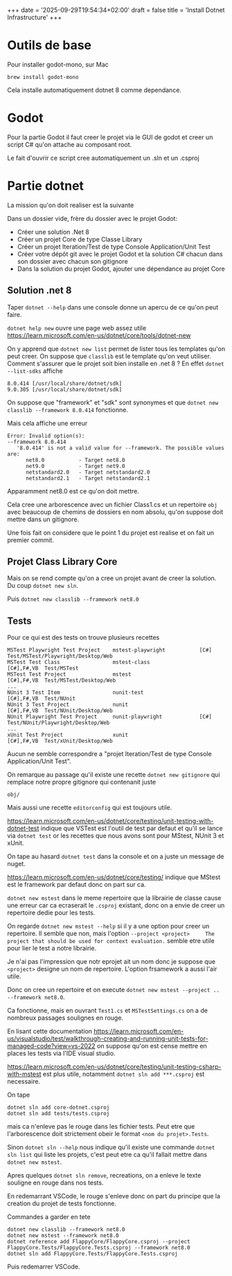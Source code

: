 +++
date = '2025-09-29T19:54:34+02:00'
draft = false
title = 'Install Dotnet Infrastructure'
+++

# Outils de base


Pour installer godot-mono, sur Mac

```
brew install godot-mono
```

Cela installe automatiquement dotnet 8 comme dependance.

# Godot

Pour la partie Godot il faut creer le projet via 
le GUI de godot et creer un script C# qu'on
attache au composant root.

Le fait d'ouvrir ce script cree automatiquement un .sln et un .csproj

# Partie dotnet

La mission qu'on doit realiser est la suivante

Dans un dossier vide, frère du dossier avec le
projet Godot:
- Créer une solution .Net 8
- Créer un projet Core de type Classe Library
- Créer un projet Iteration/Test de type
Console Application/Unit Test
- Créer votre dépôt git avec le projet Godot et
la solution C# chacun dans son dossier avec
chacun son gitignore
- Dans la solution du projet Godot, ajouter
une dépendance au projet Core

Solution .net 8
---

Taper `dotnet --help` dans une console donne un apercu de ce qu'on peut faire.

`dotnet help new` ouvre une page web assez utile https://learn.microsoft.com/en-us/dotnet/core/tools/dotnet-new

On y apprend que `dotnet new list` permet de lister tous les templates
qu'on peut creer. On suppose que `classlib` est le template qu'on
veut utiliser. Comment s'assurer que le projet soit bien
installe en .net 8 ? En effet `dotnet --list-sdks` affiche
```
8.0.414 [/usr/local/share/dotnet/sdk]
9.0.305 [/usr/local/share/dotnet/sdk]
```

On suppose que "framework" et "sdk" sont synonymes et 
que `dotnet new classlib --framework 8.0.414` fonctionne.

Mais cela affiche une erreur

```
Error: Invalid option(s):
--framework 8.0.414
   '8.0.414' is not a valid value for --framework. The possible values are:
      net8.0           - Target net8.0
      net9.0           - Target net9.0
      netstandard2.0   - Target netstandard2.0
      netstandard2.1   - Target netstandard2.1
```

Apparamment net8.0 est ce qu'on doit mettre.

Cela cree une arborescence avec un fichier Class1.cs
et un repertoire `obj` avec beaucoup de chemins de
dossiers en nom absolu, qu'on suppose doit mettre dans un gitignore.

Une fois fait on considere que le point 1 du projet est realise et on
fait un premier commit.

Projet Class Library Core
--- 

Mais on se rend compte qu'on a cree un projet avant de creer la solution.
Du coup `dotnet new sln`.

Puis `dotnet new classlib --framework net8.0`

Tests
---

Pour ce qui est des tests on trouve plusieurs recettes

```
MSTest Playwright Test Project    mstest-playwright           [C#]        Test/MSTest/Playwright/Desktop/Web
MSTest Test Class                 mstest-class                [C#],F#,VB  Test/MSTest                       
MSTest Test Project               mstest                      [C#],F#,VB  Test/MSTest/Desktop/Web           
...
NUnit 3 Test Item                 nunit-test                  [C#],F#,VB  Test/NUnit                        
NUnit 3 Test Project              nunit                       [C#],F#,VB  Test/NUnit/Desktop/Web            
NUnit Playwright Test Project     nunit-playwright            [C#]        Test/NUnit/Playwright/Desktop/Web 
...
xUnit Test Project                xunit                       [C#],F#,VB  Test/xUnit/Desktop/Web            
```
Aucun ne semble correspondre a "projet Iteration/Test de type
Console Application/Unit Test".

On remarque au passage qu'il existe une recette `dotnet new gitignore`
qui remplace notre propre gitignore qui contenanit juste

```
obj/
```

Mais aussi une recette `editorconfig` qui est toujours utile.

https://learn.microsoft.com/en-us/dotnet/core/testing/unit-testing-with-dotnet-test
indique que VSTest est l'outil de test par defaut et qu'il se lance via `dotnet test`
or les recettes que nous avons sont pour MStest, NUnit 3 et xUnit.

On tape au hasard `dotnet test` dans la console et on a juste un message de nuget.

https://learn.microsoft.com/en-us/dotnet/core/testing/ indique que MStest est le
framework par defaut donc on part sur ca.

`dotnet new mstest` dans le meme repertoire que la librairie de
classe cause une erreur car ca ecraserait le `.csproj` existant,
donc on a envie de creer un repertoire dedie pour les tests.

On regarde `dotnet new mstest --help` si il y a une option pour creer un repertoire.
Il semble que non, mais l'option `--project <project>     The project that should be used for context evaluation.` semble etre utile pour lier le test a notre librairie. 

Je n'ai pas l'impression que notr eprojet ait un nom donc je suppose que `<project>` designe
un nom de repertoire. L'option frsamework a aussi l'air utile.

Donc on cree un repertoire et on execute `dotnet new mstest --project .. --framework net8.0`.

Ca fonctionne, mais en ouvrant `Test1.cs` et `MSTestSettings.cs` on a de nombreux passages
soulignes en rouge.

En lisant cette documentation https://learn.microsoft.com/en-us/visualstudio/test/walkthrough-creating-and-running-unit-tests-for-managed-code?view=vs-2022
on suppose qu'on est cense mettre en places les tests via l'IDE visual studio.

https://learn.microsoft.com/en-us/dotnet/core/testing/unit-testing-csharp-with-mstest
est plus utile, notamment `dotnet sln add ***.csproj` est necessaire.

On tape

```
dotnet sln add core-dotnet.csproj 
dotnet sln add tests/tests.csproj
```

mais ca n'enleve pas le rouge dans les fichier tests. 
Peut etre que l'arborescence doit strictement obeir
le format `<nom du projet>.Tests`.

Sinon `dotnet sln --help` nous indique qu'il existe
une commande `dotnet sln list` qui liste les projets,
c'est peut etre ca qu'il fallait mettre dans `dotnet new mstest`.

Apres quelques `dotnet sln remove`, recreations, on a enleve le
texte souligne en rouge dans nos tests.

En redemarrant VSCode, le rouge s'enleve donc on part
du principe que la creation du projet de tests fonctionne.

Commandes a garder en tete
```
dotnet new classlib --framework net8.0 
dotnet new mstest --framework net8.0
dotnet reference add FlappyCore/FlappyCore.csproj --project FlappyCore.Tests/FlappyCore.Tests.csproj --framework net8.0
dotnet sln add FlappyCore.Tests/FlappyCore.Tests.csproj
```

Puis redemarrer VSCode.